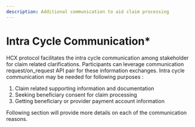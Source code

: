 ```yaml
---
description: Additional communication to aid claim processing
---
```


# Intra Cycle Communication\*

HCX protocol facilitates the intra cycle communication among stakeholder for claim related clarifications. Participants can leverage communication request/on\_request API pair for these information exchanges. Intra cycle communication may be needed for following purposes :&#x20;

1. Claim related supporting information and documentation
2. Seeking beneficiary consent for claim processing
3. Getting beneficiary or provider payment account information&#x20;

Following section will provide more details on each of the communication reasons.
